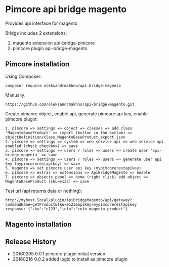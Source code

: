 # Pimcore api bridge magento 

Provides api interface for magento 

Bridge includes 2 extensions: 

1. magento extension api-bridge-pimcore 
2. pimcore plugin api-bridge-magento 

## Pimcore installation

Using Composer:  

```
composer require oleksandrmakhno/api-bridge-magento
```

Manually: 

```
https://github.com/oleksandrmakhno/api-bridge-magento.git
```

Create pimcore object, enable api, generate pimcore api key, enable pimcore plugin:  

```
1. pimcore => settings => object => classes => add class 'MagentoBaseProduct' => import (button in the bottom) => objectDefinition/class_MagentoBaseProduct_export.json 
2. pimcore => settings => system => web service api => web service api enabled (check checkbox) => save 
3. pimcore => settings => users / roles => users => create user 'api-bridge-magento' => save 
4. pimcore => settings => users / roles => users => generate user api key (mypimcorerestapikey) => save 
5. magento => set pimcore user api key (mypimcorerestapikey)
6. pimcore => extras => extensions => ApiBridgeMagento => enable
7. pimcore => objects panel => home (right click) add object => MagentoBaseProduct (sku=e123) => save 
```

Test url (api returns data or nothing): 

```
http://myhost.local/plugin/ApiBridgeMagento/api/gateway?commandName=getProduct&sku=e123&apiKey=mypimcorerestapikey 
response: {"sku":"e123","info":"info magento product"}
```

## Magento installation


## Release History

* 20160205 0.0.1 pimcore plugin initial version 
* 20160216 0.0.2 added logic to install as pimcore plugin 
